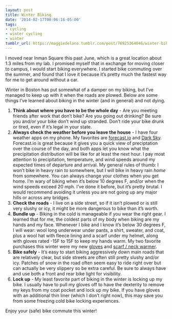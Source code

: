 ```yaml
---
layout: post
title: Winter Biking
date: '2014-02-17T00:06:16-05:00'
tags:
- cycling
- winter cycling
- winter
tumblr_url: https://maggiedelano.tumblr.com/post/76925364046/winter-biking
---
```

I moved near Inman Square this past June, which is a great location about 1.3 miles from my lab. I promised myself that in exchange for moving closer to campus, I would start biking everywhere. I started bike commuting over the summer, and found that I love it because it’s pretty much the fastest way for me to get around without a car.&nbsp;

Winter in Boston has put somewhat of a damper on my biking, but I’ve managed to keep up with it when the roads are plowed. Below are some things I’ve learned about biking in the winter (and in general) and not dying.

1. **Think about where you have to be the whole day** - Are you meeting friends after work that don’t bike? Are you going out drinking? Be sure you and/or your bike don’t wind up stranded. Don’t ride your bike drunk or tired, even if it’s legal in your state.
2. **Always check the weather before you leave the house** - I have four weather apps on my phone. My favorites are [forecast.io](http://forecast.io/) and [Dark Sky](http://darkskyapp.com/). Forecast.io is great because it gives you a quick view of preciptation over the course of the day, and both apps let you know what the precipitation distribution will be like for at least the next hour. I pay most attention to precipitation, temperature, and wind speeds around my expected times of departure and arrival. My general rules of thumb: I won’t bike in heavy rain&nbsp;_to_&nbsp;somewhere, but I will bike in heavy rain&nbsp;_home_ from somewhere. You can always change your clothes when you get home. I’m wary of biking when it’s below 10 degrees F, and/or when the wind speeds exceed 20 mph. I’ve done it before, but it’s pretty brutal. I would recommend avoiding it unless you are not going up any major hills or across any bridges.
3. **Check the roads** - I live on a side street, so if it isn’t plowed or is still very slushy or icy, it might be more dangerous to bike than it’s worth.
4. **Bundle up** - Biking in the cold is manageable if you wear the right gear. I learned that for me, the coldest parts of my body when biking are my hands and my face. Whenever I bike and I know it’s below 30 degrees F, I will wear: wool long underwear under pants, a shirt, sweater, and coat, plus a wool hat with fleece lining and a scarf under my helmet, along with gloves rated -15F to 15F to keep my hands warm. My two favorite purchases this winter were my new [gloves](http://www.amazon.com/gp/product/B006U10QVQ/ref=oh_details_o05_s00_i00?ie=UTF8&psc=1)&nbsp;and [scarf / neck warmer](http://www.amazon.com/gp/product/B002BGF1OG/ref=oh_details_o05_s00_i01?ie=UTF8&psc=1).
5. **Bike safely** - It’s easy to start biking aggressively down main roads that are relatively clear, but side streets are often still pretty slushy and/or icy. Patches of snow in the road often seem easy to ride right over but can actually be very slippery so be extra careful. Be sure to always have and use both a front and rear bike light for visibility.
6. **Lock up** - My least favorite part of biking in the winter is locking up my bike. I usually have to pull my gloves off to have the dexterity to remove my keys from my coat pocket and lock up my bike. If you have gloves with an additional thin liner (which I don’t right now), this may save you from some freezing cold bike locking experiences.

Enjoy your (safe) bike commute this winter!

